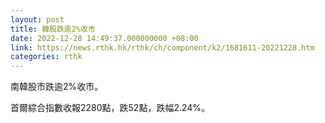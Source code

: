 ```yaml
---
layout: post
title: 韓股跌逾2%收市
date: 2022-12-28 14:49:37.000000000 +08:00
link: https://news.rthk.hk/rthk/ch/component/k2/1681611-20221228.htm
categories: rthk
---
```


南韓股市跌逾2%收市。

首爾綜合指數收報2280點，跌52點，跌幅2.24%。
